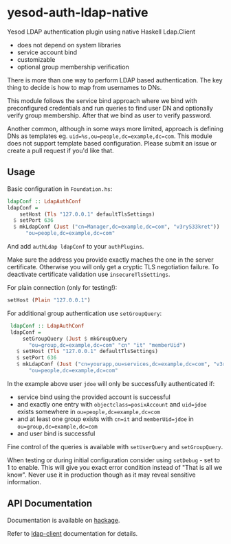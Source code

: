 # yesod-auth-ldap-native
Yesod LDAP authentication plugin using native Haskell Ldap.Client

* does not depend on system libraries
* service account bind
* customizable
* optional group membership verification

There is more than one way to perform LDAP based authentication. The key thing to decide is how to map from usernames to DNs.

This module follows the service bind approach where we bind with preconfigured credentials and run queries to find user DN and optionally verify group membership. After that we bind as user to verify password.

Another common, although in some ways more limited, approach is defining DNs as templates eg. `uid=%s,ou=people,dc=example,dc=com`. This module does not support template based configuration. Please submit an issue or create a pull request if you'd like that.

## Usage

Basic configuration in `Foundation.hs`:
```haskell
ldapConf :: LdapAuthConf
ldapConf =
    setHost (Tls "127.0.0.1" defaultTlsSettings)
  $ setPort 636
  $ mkLdapConf (Just ("cn=Manager,dc=example,dc=com", "v3ryS33kret"))
      "ou=people,dc=example,dc=com"
```

And add `authLdap ldapConf` to your `authPlugins`.

Make sure the address you provide exactly maches the one in the server certificate. Otherwise you will only get a cryptic TLS negotiation failure. To deactivate certificate validation use `insecureTlsSettings`.

For plain connection (only for testing!):
```haskell
setHost (Plain "127.0.0.1")
```

For additional group authentication use `setGroupQuery`:
```haskell
 ldapConf :: LdapAuthConf
 ldapConf =
     setGroupQuery (Just $ mkGroupQuery
       "ou=group,dc=example,dc=com" "cn" "it" "memberUid")
   $ setHost (Tls "127.0.0.1" defaultTlsSettings)
   $ setPort 636
   $ mkLdapConf (Just ("cn=yourapp,ou=services,dc=example,dc=com", "v3ryS33kret"))
       "ou=people,dc=example,dc=com"
```

In the example above user `jdoe` will only be successfully authenticated if:

* service bind using the provided account is successful
* and exactly one entry with `objectclass=posixAccount` and `uid=jdoe` exists somewhere in `ou=people,dc=example,dc=com`
* and at least one group exists with `cn=it` and `memberUid=jdoe` in `ou=group,dc=example,dc=com`
* and user bind is successful

Fine control of the queries is available with `setUserQuery` and `setGroupQuery`.

When testing or during initial configuration consider using `setDebug` - set to 1 to enable. This will
give you exact error condition instead of "That is all we know". Never use it in production though as it
may reveal sensitive information.

## API Documentation
Documentation is available on [hackage](https://hackage.haskell.org/package/yesod-auth-ldap-native).

Refer to [ldap-client](https://github.com/supki/ldap-client) documentation for details.

